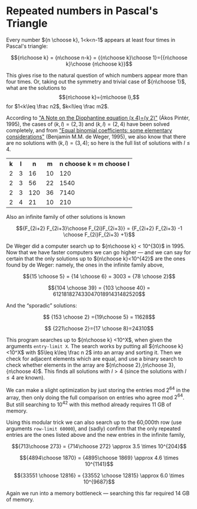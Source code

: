 # Repeated numbers in Pascal's Triangle

Every number ${n \choose k}, 1<k<n-1$ appears at least four times in Pascal's triangle:

$${n\choose k} = {n\choose n-k} = {{n\choose k}\choose 1}={{n\choose k}\choose {n\choose k}}$$

This gives rise to the natural question of which numbers appear more than four times. Or, taking
out the symmetry and trivial case of ${n\choose 1}$, what are the solutions to
$${n\choose k}={m\choose l},$$
for $1<k\leq \frac n2$, $k<l\leq \frac m2$.

According to ["A Note on the Diophantine equation (x 4)=(y 2)"](https://www.researchgate.net/publication/235418296_A_Note_on_the_Diophantine_equation_x_4y_2)
(Ákos Pintér, 1995),
the cases of $(k,l)=(2,3)$ and $(k,l)=(2,4)$ have been solved completely,
and from ["Equal binomial coefficients: some elementary considerations"](https://repub.eur.nl/pub/1356/1356_ps.pdf)
(Benjamin M.M. de Weger, 1995), we also know that there are no solutions with $(k,l)=(3,4)$; so here is the full list of
solutions with $l \leq 4$.

<table>
<tr><th>k</th><th>l</th><th>n</th><th>m</th><th>n choose k = m choose l</th></tr>
<tr><td>2</td><td>3</td><td>16</td><td>10</td><td>120</td></tr>
<tr><td>2</td><td>3</td><td>56</td><td>22</td><td>1540</td></tr>
<tr><td>2</td><td>3</td><td>120</td><td>36</td><td>7140</td></tr>
<tr><td>2</td><td>4</td><td>21</td><td>10</td><td>210</td></tr>
</table>

Also an infinite family of other solutions is known

$${F_{2i+2} F_{2i+3}\choose F_{2i}F_{2i+3}} = {F_{2i+2} F_{2i+3} -1 \choose F_{2i}F_{2i+3} +1}$$

De Weger did a computer search up to ${n\choose k} < 10^{30}$ in 1995. Now that we have
faster computers we can go higher — and we can say for certain that the only solutions
up to ${n\choose k}<10^{42}$ are the ones found by de Weger: namely, the ones in the infinite
family above,

$${15 \choose 5} = {14 \choose 6} = 3003 = {78 \choose 2}$$

$${104 \choose 39} = {103 \choose 40} = 61218182743304701891431482520$$

And the “sporadic” solutions:

$$ {153 \choose 2} ={19\choose 5} = 11628$$

$$ {221\choose 2}={17 \choose 8}=24310$$

This program searches up to ${n\choose k} <10^X$, when given the arguments `entry-limit X`.
The search works by putting all ${n\choose k}<10^X$ with $5\leq k\leq \frac n 2$ into
an array and sorting it. Then we check for adjacent elements which are equal,
and use a binary search to check whether elements in the array are ${n\choose 2},{n\choose 3},{n\choose 4}$.
This finds all solutions with $l>4$ (since the solutions with $l\leq 4$ are known).

We can make a slight optimization by just storing the entries mod $2^{64}$ in the array,
then only doing the full comparison on entries who agree mod $2^{64}$.
But still searching to $10^{42}$ with this method already requires 11 GB of memory.

Using this modular trick we can also search up to the 60,000th row (use arguments `row-limit 60000`),
and (sadly) confirm that the only repeated entries are the ones listed above and the new entries in the infinite family,

$${713\choose 273} = {714\choose 272} \approx 3.5 \times 10^{204}$$

$${4894\choose 1870} = {4895\choose 1869} \approx 4.6 \times 10^{1141}$$

$${33551 \choose 12816} = {33552 \choose 12815} \approx 6.0 \times 10^{9687}$$

Again we run into a memory bottleneck — searching this far required 14 GB of memory.

